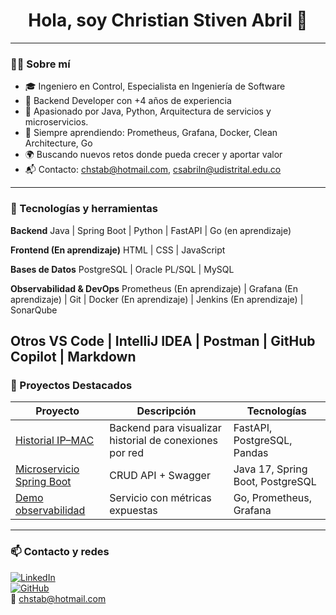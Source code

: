 <h1 align="center">Hola, soy Christian Stiven Abril 👋</h1>

---

### 🧑‍💻 Sobre mí
- 🎓 Ingeniero en Control, Especialista en Ingeniería de Software
- 💼 Backend Developer con +4 años de experiencia
- 🚀 Apasionado por Java, Python, Arquitectura de servicios y microservicios. 
- 🧠 Siempre aprendiendo: Prometheus, Grafana, Docker, Clean Architecture, Go
- 🌍 Buscando nuevos retos donde pueda crecer y aportar valor
- 📬 Contacto: chstab@hotmail.com, csabriln@udistrital.edu.co

---

### 🔧 Tecnologías y herramientas

**Backend**
Java | Spring Boot | Python | FastAPI | Go (en aprendizaje)

**Frontend (En aprendizaje)**
HTML | CSS | JavaScript

**Bases de Datos**
PostgreSQL | Oracle PL/SQL | MySQL

**Observabilidad & DevOps**
Prometheus (En aprendizaje) | Grafana (En aprendizaje)  | Git | Docker (En aprendizaje)  | Jenkins (En aprendizaje)  | SonarQube

**Otros**
VS Code | IntelliJ IDEA | Postman | GitHub Copilot | Markdown
---

### 📌 Proyectos Destacados

| Proyecto | Descripción | Tecnologías |
|----------|-------------|-------------|
| [Historial IP–MAC]() | Backend para visualizar historial de conexiones por red | FastAPI, PostgreSQL, Pandas |
| [Microservicio Spring Boot]() | CRUD API + Swagger | Java 17, Spring Boot, PostgreSQL |
| [Demo observabilidad]() | Servicio con métricas expuestas | Go, Prometheus, Grafana |

---

### 📫 Contacto y redes

[![LinkedIn](https://img.shields.io/badge/LinkedIn-blue?logo=linkedin&logoColor=white)](https://www.linkedin.com/in/christian-stiven-abril-nieto)  
[![GitHub](https://img.shields.io/badge/GitHub-black?logo=github)](https://github.com/tuusuario)  
📩 chstab@hotmail.com
